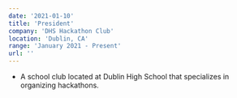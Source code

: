 ```yaml
---
date: '2021-01-10'
title: 'President'
company: 'DHS Hackathon Club'
location: 'Dublin, CA'
range: 'January 2021 - Present'
url: ''
---
```


- A school club located at Dublin High School that specializes in organizing hackathons.

